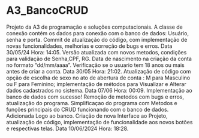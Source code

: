 # A3_BancoCRUD
Projeto da A3 de programação e soluções computacionais.
A classe de conexão contém os dados para conexão com o banco de dados: Usuário, senha e porta.
Commit de atualização do código, com implementação de novas funcionalidades, melhorias e correção de bugs e erros. Data 30/05/24 Hora: 14:05.
Versão atualizada com novos metodos, condições para validação de Senha,CPF, RG. Data de nascimento na criação da conta no formato “dd/mm/aaaa”.
Verificação se o usuario tem 18 anos ou mais antes de criar a conta. Data 30/05 Hora: 21:02.
Atualização de código com opção de escolha de sexo no ato de abertura de conta : M para Masculino ou F para Feminino; implementação de métodos para Visualizar e Alterar dados cadastrados no sistema. Data 07/06 Hora: 00:09.
Implementação ao banco de dados com sucesso! Remoção de metodos com bugs e erros, atualização do programa.
Simplificaçao do programa com Metodos e funções principais do CRUD funcionando com o banco de dados.
Adicionada Logo ao banco.
Criação de nova Interface ao Projeto, atualização de código, implementação de funcionalidade aos novos botões e respectivas telas. Data 10/06/2024 Hora: 18:28.
